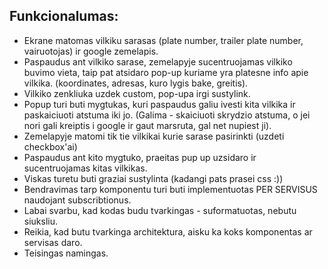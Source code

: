 ## Funkcionalumas:
- Ekrane matomas vilkiku sarasas (plate number, trailer plate number, vairuotojas) ir google zemelapis.
- Paspaudus ant vilkiko sarase, zemelapyje sucentruojamas vilkiko buvimo vieta, taip pat atsidaro pop-up kuriame yra platesne info apie vilkika. (koordinates, adresas, kuro lygis bake, greitis).
- Vilkiko zenkliuka uzdek custom, pop-upa irgi sustylink.
- Popup turi buti mygtukas, kuri paspaudus galiu ivesti kita vilkika ir paskaiciuoti atstuma iki jo. (Galima - skaiciuoti skrydzio atstuma, o jei nori gali kreiptis i google ir gaut marsruta, gal net nupiest ji).
- Zemelapyje matomi tik tie vilkikai kurie sarase pasirinkti (uzdeti checkbox'ai)
- Paspaudus ant kito mygtuko, praeitas pup up uzsidaro ir sucentruojamas kitas vilkikas.
- Viskas turetu buti graziai sustylinta (kadangi pats prasei css :))
- Bendravimas tarp komponentu turi buti implementuotas PER SERVISUS naudojant subscribtionus.
- Labai svarbu, kad kodas budu tvarkingas - suformatuotas, nebutu siuksliu.
- Reikia, kad butu tvarkinga architektura, aisku ka koks komponentas ar servisas daro.
- Teisingas namingas.